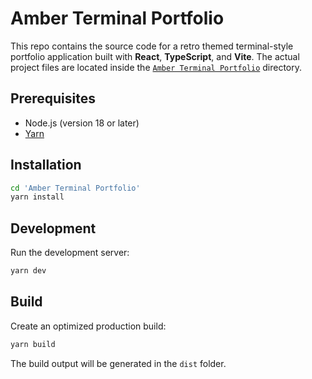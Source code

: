 # Amber Terminal Portfolio

This repo contains the source code for a retro themed terminal-style portfolio application built with **React**, **TypeScript**, and **Vite**. The actual project files are located inside the [`Amber Terminal Portfolio`](./Amber%20Terminal%20Portfolio/) directory.

## Prerequisites

- Node.js (version 18 or later)
- [Yarn](https://yarnpkg.com/)

## Installation

```bash
cd 'Amber Terminal Portfolio'
yarn install
```

## Development

Run the development server:

```bash
yarn dev
```

## Build

Create an optimized production build:

```bash
yarn build
```

The build output will be generated in the `dist` folder.
